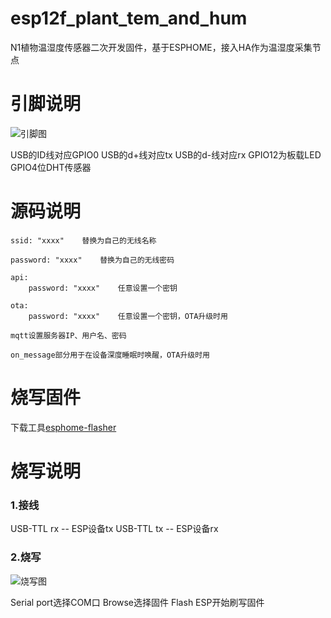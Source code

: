 # esp12f_plant_tem_and_hum

N1植物温湿度传感器二次开发固件，基于ESPHOME，接入HA作为温湿度采集节点

# 引脚说明
![引脚图](https://github.com/zouguo-eng/esp12f_plant_tem_and_hum/blob/master/Snipaste_2020-08-19_15-12-10.png)

USB的ID线对应GPIO0
USB的d+线对应tx
USB的d-线对应rx
GPIO12为板载LED
GPIO4位DHT传感器

# 源码说明
```
ssid: "xxxx"	替换为自己的无线名称
```
```
password: "xxxx"	替换为自己的无线密码
```
```
api:
	password: "xxxx"	任意设置一个密钥
```
```
ota:
	password: "xxxx"	任意设置一个密钥，OTA升级时用
```
```
mqtt设置服务器IP、用户名、密码
```
```
on_message部分用于在设备深度睡眠时唤醒，OTA升级时用
```
# 烧写固件
下载工具[esphome-flasher](https://github.com/esphome/esphome-flasher)

# 烧写说明
### 1.接线
USB-TTL rx -- ESP设备tx
USB-TTL tx -- ESP设备rx

### 2.烧写

![烧写图](https://github.com/zouguo-eng/esp12f_plant_tem_and_hum/blob/master/Snipaste_2020-08-19_15-26-08.png)

Serial port选择COM口
Browse选择固件
Flash ESP开始刷写固件

